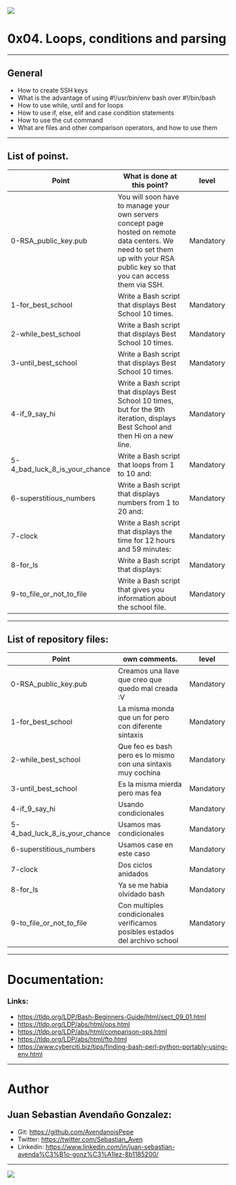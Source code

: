 ![](https://s3.amazonaws.com/intranet-projects-files/holbertonschool-sysadmin_devops/251/Vxotqyj.png)

# 0x04. Loops, conditions and parsing

------------

## General

- How to create SSH keys
- What is the advantage of using #!/usr/bin/env bash over #!/bin/bash
- How to use while, until and for loops
- How to use if, else, elif and case condition statements
- How to use the cut command
- What are files and other comparison operators, and how to use them

------------

## List of poinst.

|  Point | What is done at this point? | level |
| ------------ | ------------ | ------------ |
| 0-RSA_public_key.pub | You will soon have to manage your own servers concept page hosted on remote data centers. We need to set them up with your RSA public key so that you can access them via SSH. | Mandatory |
| 1-for_best_school | Write a Bash script that displays Best School 10 times. | Mandatory |
| 2-while_best_school | Write a Bash script that displays Best School 10 times. | Mandatory |
| 3-until_best_school | Write a Bash script that displays Best School 10 times. |  Mandatory |
| 4-if_9_say_hi | Write a Bash script that displays Best School 10 times, but for the 9th iteration, displays Best School and then Hi on a new line. | Mandatory |
| 5-4_bad_luck_8_is_your_chance | Write a Bash script that loops from 1 to 10 and: | Mandatory |
| 6-superstitious_numbers | Write a Bash script that displays numbers from 1 to 20 and: | Mandatory | 
| 7-clock | Write a Bash script that displays the time for 12 hours and 59 minutes: | Mandatory |
| 8-for_ls | Write a Bash script that displays: | Mandatory |
| 9-to_file_or_not_to_file | Write a Bash script that gives you information about the school file. | Mandatory |


------------

## List of repository files:

|  Point | own comments.  | level |
| ------------ | ------------ | ------------ |
| 0-RSA_public_key.pub | Creamos una llave que creo que quedo mal creada :V  | Mandatory |
| 1-for_best_school | La misma monda que un for pero con diferente sintaxis | Mandatory |
| 2-while_best_school | Que feo es bash pero es lo mismo con una sintaxis muy cochina | Mandatory |
| 3-until_best_school | Es la misma mierda pero mas fea | Mandatory |
| 4-if_9_say_hi | Usando condicionales | Mandatory |
| 5-4_bad_luck_8_is_your_chance | Usamos mas condicionales | Mandatory |
| 6-superstitious_numbers | Usamos case en este caso | Mandatory |
| 7-clock | Dos ciclos anidados | Mandatory |
| 8-for_ls | Ya se me habia olvidado bash | Mandatory |
| 9-to_file_or_not_to_file | Con multiples condicionales verificamos posibles estados del archivo school | Mandatory |

------------

# Documentation:
### Links:

- https://tldp.org/LDP/Bash-Beginners-Guide/html/sect_09_01.html
- https://tldp.org/LDP/abs/html/ops.html
- https://tldp.org/LDP/abs/html/comparison-ops.html
- https://tldp.org/LDP/abs/html/fto.html
- https://www.cyberciti.biz/tips/finding-bash-perl-python-portably-using-env.html


------------

# Author


## Juan Sebastian Avendaño Gonzalez:
- Git: https://github.com/AvendanoisPepe
- Twitter: https://twitter.com/Sebastian_Aven
- Linkedin: https://www.linkedin.com/in/juan-sebastian-avenda%C3%B1o-gonz%C3%A1lez-8b1185200/

------------


![](https://scontent.fbog4-1.fna.fbcdn.net/v/t39.30808-6/271153206_3074657909465585_6907762404450913633_n.jpg?_nc_cat=105&ccb=1-5&_nc_sid=730e14&_nc_ohc=DPFxC1wg0LkAX-PULpS&_nc_ht=scontent.fbog4-1.fna&oh=00_AT-7aF49a3-ThAgSU2ch0MBVSImH5gXD_YGNPLtK4rIg7Q&oe=62129E80)